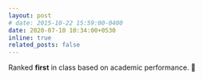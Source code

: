 ```yaml
---
layout: post
# date: 2015-10-22 15:59:00-0400
date: 2020-07-10 10:34:00+0530
inline: true
related_posts: false
---
```


<!-- A simple inline announcement. -->

Ranked **first** in class based on academic performance. 🥇
